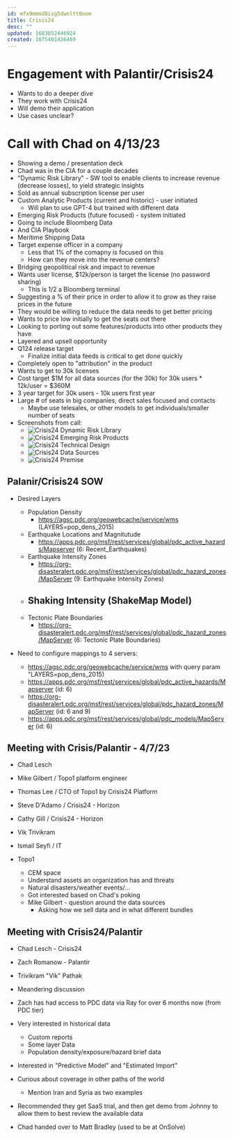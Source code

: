 ```yaml
---
id: mfx9mmod8isg5dwnltt0oom
title: Crisis24
desc: ""
updated: 1683852446924
created: 1675461426469
---
```


# Engagement with Palantir/Crisis24

- Wants to do a deeper dive
- They work with Crisis24
- Will demo their application
- Use cases unclear?

# Call with Chad on 4/13/23

- Showing a demo / presentation deck
- Chad was in the CIA for a couple decades
- "Dynamic Risk Library" - SW tool to enable clients to increase revenue (decrease losses), to yield strategic insights
- Sold as annual subscription license per user
- Custom Analytic Products (current and historic) - user initiated
  - Will plan to use GPT-4 but trained with different data
- Emerging Risk Products (future focused) - system initiated
- Going to include Bloomberg Data
- And CIA Playbook
- Meritime Shipping Data
- Target expense officer in a company
  - Less that 1% of the comapny is focused on this
  - How can they move into the revenue centers?
- Bridging geopolitical risk and impact to revenue
- Wants user license, $12k/person is target the license (no password sharing)
  - This is 1/2 a Bloomberg terminal
- Suggesting a % of their price in order to allow it to grow as they raise prices in the future
- They would be willing to reduce the data needs to get better pricing
- Wants to price low initially to get the seats out there
- Looking to porting out some features/products into other products they have
- Layered and upsell opportunity
- Q124 release target
  - Finalize initial data feeds is critical to get done quickly
- Completely open to "attribution" in the product
- Wants to get to 30k licenses
- Cost target $1M for all data sources (for the 30k) for 30k users \* 12k/user = $360M
- 3 year target for 30k users - 10k users first year
- Large # of seats in big companies, direct sales focused and contacts
  - Maybe use telesales, or other models to get individuals/smaller number of seats
- Screenshots from call:
  - ![Crisis24 Dynamic Risk Library](images/Crisis24-1.png)
  - ![Crisis24 Emerging Risk Products](images/Crisis24-2.png)
  - ![Crisis24 Technical Design](images/Crisis24-3.png)
  - ![Crisis24 Data Sources](images/Crisis24-4.png)
  - ![Crisis24 Premise](images/Crisis24-5.png)

## Palanir/Crisis24 SOW

- Desired Layers

  - Population Density
    - https://agsc.pdc.org/geowebcache/service/wms (LAYERS=pop_dens_2015)
  - Earthquake Locations and Magnitutude
    - https://apps.pdc.org/msf/rest/services/global/pdc_active_hazards/Mapserver (6: Recent_Earthquakes)
  - Earthquake Intensity Zones
    - https://org-disasteralert.pdc.org/msf/rest/services/global/pdc_hazard_zones/MapServer (9: Earthquake Intensity Zones)
  - ## Shaking Intensity (ShakeMap Model)
  - Tectonic Plate Boundaries
    - https://org-disasteralert.pdc.org/msf/rest/services/global/pdc_hazard_zones/MapServer (6: Tectonic Plate Boundaries)

- Need to configure mappings to 4 servers:
  - https://agsc.pdc.org/geowebcache/service/wms with query param "LAYERS=pop_dens_2015)
  - https://apps.pdc.org/msf/rest/services/global/pdc_active_hazards/Mapserver (id: 6)
  - https://org-disasteralert.pdc.org/msf/rest/services/global/pdc_hazard_zones/MapServer (id: 6 and 9)
  - https://apps.pdc.org/msf/rest/services/global/pdc_models/MapServer (id: 6)

## Meeting with Crisis/Palantir - 4/7/23

- Chad Lesch
- Mike Gilbert / Topo1 platform engineer
- Thomas Lee / CTO of Topo1 by Crisis24 Platform
- Steve D'Adamo / Crisis24 - Horizon
- Cathy Gill / Crisis24 - Horizon

- Vik Trivikram
- Ismail Seyfi / IT

- Topo1
  - CEM space
  - Understand assets an organization has and threats
  - Natural disasters/weather events/...
  - Got interested based on Chad's poking
  - Mike Gilbert - question around the data sources
    - Asking how we sell data and in what different bundles

## Meeting with Crisis24/Palantir

- Chad Lesch - Crisis24
- Zach Romanow - Palantir
- Trivikram "Vik" Pathak

- Meandering discussion
- Zach has had access to PDC data via Ray for over 6 months now (from PDC tier)
- Very interested in historical data
  - Custom reports
  - Some layer Data
  - Population density/exposure/hazard brief data
- Interested in "Predictive Model" and "Estimated Import"
- Curious about coverage in other paths of the world
  - Mention Iran and Syria as two examples
- Recommended they get SaaS trial, and then get demo from Johnny to allow them to best review the available data

- Chad handed over to Matt Bradley (used to be at OnSolve)
